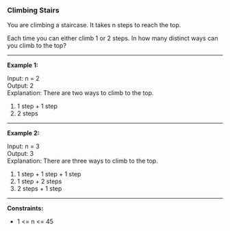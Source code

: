 ### Climbing Stairs
You are climbing a staircase. It takes n steps to reach the top.

Each time you can either climb 1 or 2 steps. In how many distinct ways can you climb to the top?

---

**Example 1:**

Input: n = 2  
Output: 2  
Explanation: There are two ways to climb to the top.  
1. 1 step + 1 step  
2. 2 steps  

---

**Example 2:**

Input: n = 3  
Output: 3  
Explanation: There are three ways to climb to the top.  
1. 1 step + 1 step + 1 step  
2. 1 step + 2 steps  
3. 2 steps + 1 step  

---

**Constraints:**

- 1 <= n <= 45